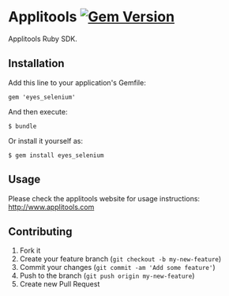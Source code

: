 # Applitools [![Gem Version](https://badge.fury.io/rb/eyes_selenium.svg)](https://rubygems.org/gems/eyes_selenium)

Applitools Ruby SDK.

## Installation

Add this line to your application's Gemfile:

    gem 'eyes_selenium'

And then execute:

    $ bundle

Or install it yourself as:

    $ gem install eyes_selenium

## Usage
Please check the applitools website for usage instructions: http://www.applitools.com

## Contributing

1. Fork it
2. Create your feature branch (`git checkout -b my-new-feature`)
3. Commit your changes (`git commit -am 'Add some feature'`)
4. Push to the branch (`git push origin my-new-feature`)
5. Create new Pull Request

